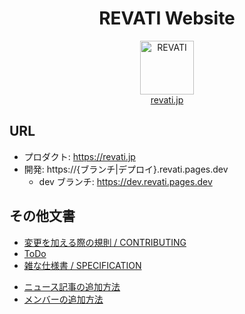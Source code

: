 <h1 align="center">REVATI Website</h1>

<!-- .-+~*
###### 俺だけ入れる【最強プロeスポーツチーム】で宇宙最強〜一日中ゲームをして引きこもる低学歴ニートの俺、実は家族から見放された全一プロeスポーツ選手の生まれ変わりだった。俺にだけ使えるUSSRランク級最強キーボードと1000円マウスで宇宙で最強のeスポーツ選手となる～俺にだけある最強神スキルで無双したら垢BAN食らったので引退します～
*~+-. -->
<p align="center">
	<img src="https://revati.jp/images/logos/revati/icon_180px_oxipng.png" alt="REVATI" width="86" />
	<br />
	<a href="https://revati.jp">revati.jp</a>
</p>

## URL

- プロダクト: https://revati.jp
- 開発: https://{ブランチ|デプロイ}.revati.pages.dev
  - dev ブランチ: https://dev.revati.pages.dev

## その他文書

- [変更を加える際の規則 / CONTRIBUTING](./docs/CONTRIBUTING.md)
- [ToDo](./docs/TODO.md)
- [雑な仕様書 / SPECIFICATION](./docs/SPECIFICATION.md)

* [ニュース記事の追加方法](./docs/ADDING_NEWS.md)
* [メンバーの追加方法](./src/lib/data/MEMBERS.ts)

